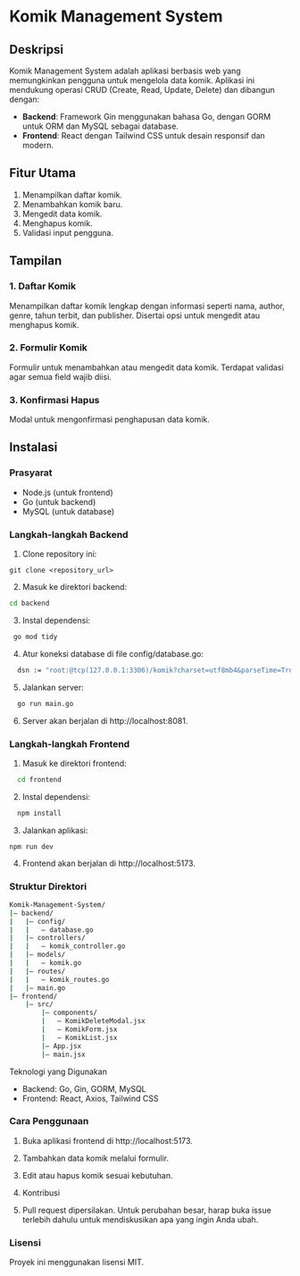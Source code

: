 # Komik Management System

## Deskripsi
Komik Management System adalah aplikasi berbasis web yang memungkinkan pengguna untuk mengelola data komik. Aplikasi ini mendukung operasi CRUD (Create, Read, Update, Delete) dan dibangun dengan:

- **Backend**: Framework Gin menggunakan bahasa Go, dengan GORM untuk ORM dan MySQL sebagai database.
- **Frontend**: React dengan Tailwind CSS untuk desain responsif dan modern.

## Fitur Utama
1. Menampilkan daftar komik.
2. Menambahkan komik baru.
3. Mengedit data komik.
4. Menghapus komik.
5. Validasi input pengguna.

## Tampilan
### 1. Daftar Komik
Menampilkan daftar komik lengkap dengan informasi seperti nama, author, genre, tahun terbit, dan publisher. Disertai opsi untuk mengedit atau menghapus komik.

### 2. Formulir Komik
Formulir untuk menambahkan atau mengedit data komik. Terdapat validasi agar semua field wajib diisi.

### 3. Konfirmasi Hapus
Modal untuk mengonfirmasi penghapusan data komik.

## Instalasi
### Prasyarat
- Node.js (untuk frontend)
- Go (untuk backend)
- MySQL (untuk database)

### Langkah-langkah Backend
1. Clone repository ini:
 ```
 git clone <repository_url>
 ```
2. Masuk ke direktori backend:
  ```bash
  cd backend
  ``` 
3. Instal dependensi:
  ```bash
   go mod tidy
  ```
4. Atur koneksi database di file config/database.go:
 ```bash
   dsn := "root:@tcp(127.0.0.1:3306)/komik?charset=utf8mb4&parseTime=True&loc=Local"
 ```
5. Jalankan server:
 ```bash
   go run main.go
 ```
6. Server akan berjalan di http://localhost:8081.

### Langkah-langkah Frontend

1. Masuk ke direktori frontend:
 ```bash
   cd frontend
 ```
2. Instal dependensi:
 ```bash
   npm install
 ```
3. Jalankan aplikasi:
```
npm run dev
```
4. Frontend akan berjalan di http://localhost:5173.

### Struktur Direktori

```bash
Komik-Management-System/
|— backend/
|   |— config/
|   |   — database.go
|   |— controllers/
|   |   — komik_controller.go
|   |— models/
|   |   — komik.go
|   |— routes/
|   |   — komik_routes.go
|   |— main.go
|— frontend/
    |— src/
        |— components/
        |   — KomikDeleteModal.jsx
        |   — KomikForm.jsx
        |   — KomikList.jsx
        |— App.jsx
        |— main.jsx
```

Teknologi yang Digunakan
- Backend: Go, Gin, GORM, MySQL
- Frontend: React, Axios, Tailwind CSS

### Cara Penggunaan

1. Buka aplikasi frontend di http://localhost:5173.

2. Tambahkan data komik melalui formulir.

3. Edit atau hapus komik sesuai kebutuhan.

4. Kontribusi

5. Pull request dipersilakan. Untuk perubahan besar, harap buka issue terlebih dahulu untuk mendiskusikan apa yang ingin Anda ubah.

### Lisensi

Proyek ini menggunakan lisensi MIT.

